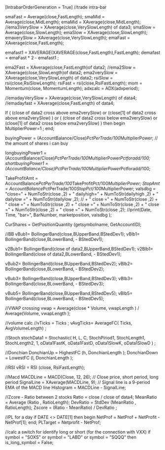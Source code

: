 [IntrabarOrderGeneration = True] //trade intra-bar

smaFast = Average(close,FastLength);
smaMid = Average(close,MidLength);
emaMid = XAverage(close,MidLength);
//ema3VerySlow = XAverage(close,VerySlowLength) of data3;
smaSlow = Average(close,SlowLength);
emaSlow = XAverage(close,SlowLength);
emaverySlow = XAverage(close,VerySlowLength);
emaFast = XAverage(close,FastLength);

emafast1 = XAVERAGE(XAVERAGE(close,FastLength),FastLength);
demafast = emaFast * 2 - emafast1  ;    

ema2Fast = XAverage(close,FastLength)of data2;
//ema2Slow = XAverage(close,SlowLength)of data2;
ema2verySlow = XAverage(close,VerySlowLength) of data2;
rsiSlow = rsi(close,RsiSlowLength);
rsiFast = rsi(close,RsiFastLength);
mom = Momentum(close, MomentumLength);
adxcalc = ADX(adxperiod);

//emadayVerySlow = XAverage(close,VerySlowLength) of data4;
//emadayfast = XAverage(close,FastLength) of data4;

If 
(
(close of data2 cross above ema2verySlow) or (close[1] of data2 cross above ema2verySlow) 
)
or 
(
(close of data2 cross below ema2verySlow) or (close[1] of data2 cross below ema2verySlow) 
)
then 
begin 
MultiplierPower=1 ;
end;

buyingPower = (AccountBalance/Close)*PctPerTrade/100*MultiplierPower; // the amount of shares i can buy

longbuyingPower1 = (AccountBalance/Close)*PctPerTrade/100*MultiplierPower*Pctforadd/100;
shortbuyingPower1 = (AccountBalance/Close)*PctPerTrade/100*MultiplierPower*Pctforadd/100;

TakeProfitAmt = AccountBalance*PctPerTrade/100*TakeProfitPct/100*MultiplierPower;
StopAmt = AccountBalance*PctPerTrade/100*StopPct/100*MultiplierPower;
valsdbg = "close=" + NumToStr(close ,2) + " dailyhigh=" + NumToStr(dailyhigh ,2) + " dailylow =" + NumToStr(dailylow ,2); // + " close =" + NumToStr(close ,2) + " close =" + NumToStr(close ,2) + " close =" + NumToStr(close ,2) + " close =" + NumToStr(close ,2) + " close =" + NumToStr(close ,2);
//print(Date, Time, "bar=", BarNumber, marketposition, valsdbg ); 

CurShares = GetPositionQuantity (getsymbolname, GetAccountID);

//BB
vBub1= BollingerBand(close,BUpperBand,BStedDev1);
vBlb1= BollingerBand(close,BLowerBand, - BStedDev1);
  
v2Bub1= BollingerBand(close of data2,BUpperBand,BStedDev1);
v2Blb1= BollingerBand(close of data2,BLowerBand, - BStedDev1);
  
vBub2= BollingerBand(close,BUpperBand,BStedDev2);
vBlb2= BollingerBand(close,BLowerBand, - BStedDev2);

vBub3= BollingerBand(close,BUpperBand,BStedDev3);
vBlb3= BollingerBand(close,BLowerBand, - BStedDev3);

vBub5= BollingerBand(close,BUpperBand,BStedDev5);
vBlb5= BollingerBand(close,BLowerBand, - BStedDev5);


//VWAP crossing
vwap = Average(close * Volume, vwapLength ) / Average(Volume, vwapLength );

//volume calc
//vTicks = Ticks ;
vAvgTicks= AverageFC( Ticks, AvgVolumeLength) ;

//Stoch
stochData1  = Stochastic( H, L, C, StochPiriod1, StochLength1, StochLength2, 1, 
oData1FastK, oData1FastD, oData1SlowK, oData1SlowD ) ; 

//Donchian
DonchianUp = HighestFC (h, DonchianLength );
DonchianDown = LowestFC (l, DonchianLength );

//RSI
vRSI = RSI (close, RsiFastLength);

//Macd
MACDLine = MACD(Close, 12, 26); // Close price, short period, long period
SignalLine = XAverage(MACDLine, 9); // Signal line is a 9-period EMA of the MACD line
Histogram = MACDLine - SignalLine;

//Zcore - Ratio between 2 stocks
Ratio = close / close of data4;
MeanRatio = Average (Ratio , RatioLength);
DevRatio = StdDev (MeanRatio , RatioLength);
Zscore = (Ratio - MeanRatio) / DevRatio ;


//PL for a day
if DATE <> DATE[1] 
then 
begin
NetProf = NetProf + NetProfit - NetProf[1];
end;
PLTarget = Netprofit - NetProf;

//calc a switch for identify long or short (for the connection with VXX)
if symbol = "SOXS" or symbol = "LABD" or symbol = "SQQQ" then
is_long_symbol = False;
